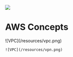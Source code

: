 ![](https://user-images.githubusercontent.com/4629890/83970259-c286bd80-a8a2-11ea-8eea-74e588a47aad.png)

# AWS Concepts

!\[VPC\](/resources/vpc.png)

```
![VPC](/resources/vpn.png)
```
